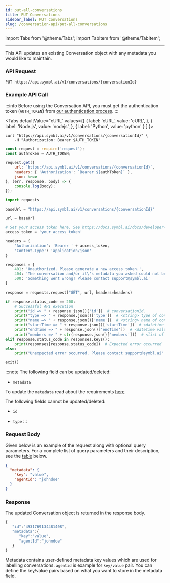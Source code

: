 ```yaml
---
id: put-all-conversations
title: PUT Conversations
sidebar_label: PUT Conversations
slug: /conversation-api/put-all-conversations
---
```

import Tabs from '@theme/Tabs';
import TabItem from '@theme/TabItem';

---

This API updates an existing Conversation object with any metadata you would like to maintain. 

### API Request

`PUT https://api.symbl.ai/v1/conversations/{conversationId}`

### Example API Call

:::info
Before using the Conversation API, you must get the authentication token (`AUTH_TOKEN`) from [our authentication process](/docs/developer-tools/authentication).
:::


<Tabs
  defaultValue="cURL"
  values={[
    { label: 'cURL', value: 'cURL', },
    { label: 'Node.js', value: 'nodejs', },
    { label: 'Python', value: 'python' }
  ]
}>
<TabItem value="cURL">

```shell
curl "https://api.symbl.ai/v1/conversations/{conversationId}" \
    -H "Authorization: Bearer $AUTH_TOKEN"
```

</TabItem>

<TabItem value="nodejs">

```js
const request = require('request');
const authToken = AUTH_TOKEN;

request.get({
    url: `https://api.symbl.ai/v1/conversations/{conversationId}`,
    headers: { 'Authorization': `Bearer ${authToken}` },
    json: true
}, (err, response, body) => {
    console.log(body);
});
```

</TabItem>
<TabItem value="python">

```py
import requests

baseUrl = "https://api.symbl.ai/v1/conversations/{conversationId}"

url = baseUrl 

# Set your access token here. See https://docs.symbl.ai/docs/developer-tools/authentication
access_token = 'your_access_token'

headers = {
    'Authorization': 'Bearer ' + access_token,
    'Content-Type': 'application/json'
}

responses = {
    401: 'Unauthorized. Please generate a new access token.',
    404: 'The conversation and/or it\'s metadata you asked could not be found, please check the input provided',
    500: 'Something went wrong! Please contact support@symbl.ai'
}

response = requests.request("GET", url, headers=headers)

if response.status_code == 200:
    # Successful API execution
    print("id => " + response.json()['id'])  # conversationId.
    print("type => " + response.json()['type'])  # <string> type of conversation, default is meeting
    print("name => " + response.json()['name'])  # <string> name of conversation
    print("startTime => " + response.json()['startTime'])  # <datetime value> start time of conversation
    print("endTime => " + response.json()['endTime'])  # <datetime value> end time of conversation
    print("members => " + str(response.json()['members']))  # <list of member objects containing name and email if detected> members who were part of conversation
elif response.status_code in responses.keys():
    print(responses[response.status_code])  # Expected error occurred
else:
    print("Unexpected error occurred. Please contact support@symbl.ai" + ", Debug Message => " + str(response.text))

exit()
```

</TabItem>
</Tabs>

:::note
The following field can be updated/deleted:
 
- `metadata` 

 To update the `metadata` read about the requirements [here](/docs/management-api/conversation-groups/conversation-groups-intro/#step-2-add-metadata-to-conversation)

The following fields cannot be updated/deleted:

- `id`

- `type`
:::

### Request Body

Given below is an example of the request along with optional query parameters. For a complete list of query parameters and their description, see the [table](#query-parameters) below.

```json
{
  "metadata": {
    "key": "value", 
    "agentId": "johndoe"
  }
}
```
### Response
The updated Conversation object is returned in the response body.

```javascript
{
   "id":"4931769134481408",
   "metadata":{
      "key":"value",
      "agentId":"johndoe"
   }
}
```
Metadata contains user-defined metadata key values which are used for labelling conversations. `agentid` is example for `key/value` pair. You can define the key/value pairs based on what you want to store in the metadata field.